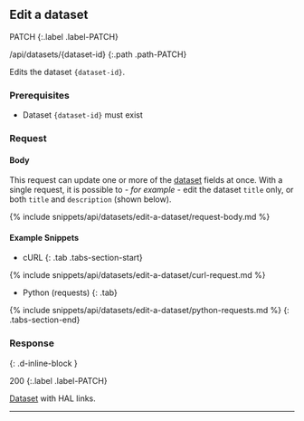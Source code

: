 ## Edit a dataset

PATCH
{:.label .label-PATCH}

/api/datasets/{dataset-id}
{:.path .path-PATCH}

Edits the dataset `{dataset-id}`.

### Prerequisites
- Dataset `{dataset-id}` must exist

### Request
#### Body

This request can update one or more of the [dataset](#dataset) fields at once. With a single request, it is possible to - *for example* - edit the dataset `title` only, or both `title` and `description` (shown below).

{% include snippets/api/datasets/edit-a-dataset/request-body.md %}

#### Example Snippets
- cURL
{: .tab .tabs-section-start}

{% include snippets/api/datasets/edit-a-dataset/curl-request.md %}

- Python (requests)
{: .tab}

{% include snippets/api/datasets/edit-a-dataset/python-requests.md %}
{: .tabs-section-end}

### Response
{: .d-inline-block }

200
{:.label .label-PATCH}

[Dataset](#dataset) with HAL links.

---
